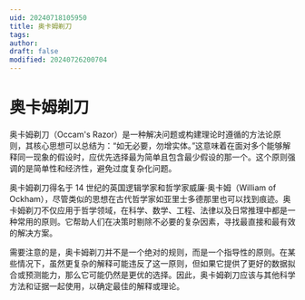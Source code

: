 ```yaml
---
uid: 20240718105950
title: 奥卡姆剃刀
tags: 
author: 
draft: false
modified: 20240726200704
---
```


# 奥卡姆剃刀

奥卡姆剃刀（Occam's Razor）是一种解决问题或构建理论时遵循的方法论原则，其核心思想可以总结为：“如无必要，勿增实体。”这意味着在面对多个能够解释同一现象的假设时，应优先选择最为简单且包含最少假设的那一个。这个原则强调的是简单性和经济性，避免过度复杂化问题。

奥卡姆剃刀得名于 14 世纪的英国逻辑学家和哲学家威廉·奥卡姆（William of Ockham），尽管类似的思想在古代哲学家如亚里士多德那里也可以找到痕迹。奥卡姆剃刀不仅应用于哲学领域，在科学、数学、工程、法律以及日常推理中都是一种常用的原则。它帮助人们在决策时剔除不必要的复杂因素，寻找最直接和最有效的解决方案。

需要注意的是，奥卡姆剃刀并不是一个绝对的规则，而是一个指导性的原则。在某些情况下，虽然更复杂的解释可能违反了这一原则，但如果它提供了更好的数据拟合或预测能力，那么它可能仍然是更优的选择。因此，奥卡姆剃刀应该与其他科学方法和证据一起使用，以确定最佳的解释或理论。